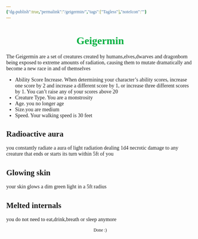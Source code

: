 ```yaml
---
{"dg-publish":true,"permalink":"/geigermin/","tags":["Tagless"],"noteIcon":""}
---
```


<style id="Force_Custom_Fonts" type="text/css">@font-face{font-style:normal;font-family:"Merriweather";src:local("Merriweather")}@font-face{font-style:bolder;font-family:"Merriweather";src:local("Merriweather")}@font-face{font-style:normal;font-family:"Merriweather";src:local("Merriweather");unicode-range:U+0-FF,U+2E80-9FFF,U+F900-FAFF,U+FE30-FE4F,U+20000-2FA1F}@font-face{font-style:bolder;font-family:"Merriweather";src:local("Merriweather");unicode-range:U+0-FF,U+2E80-9FFF,U+F900-FAFF,U+FE30-FE4F,U+20000-2FA1F}@font-face{font-style:normal;font-family:"Merriweather";src:local("Merriweather");unicode-range:U+0-FF}@font-face{font-style:bolder;font-family:"Merriweather";src:local("Merriweather");unicode-range:U+0-FF}:not(pre):not(code):not(textarea):not(tt):not(kbd):not(samp):not(var){font-family:"Merriweather"!important}pre,code,textarea,tt,kbd,samp,var{font-family:monospace!important}pre *,code *,textarea *,tt *,kbd *,samp *,var *{font-family:monospace!important}</style>


# <center><span style="color:#03B040">Geigermin</span></center>


The Geigermin are a set of creatures created by humans,elves,dwarves and dragonborn being exposed to extreme amounts of radiation, causing them to mutate dramatically and become a new race in and of themselves

- Ability Score Increase. When determining your character’s ability scores, increase one score by 2 and increase a different score by 1, or increase three different scores by 1. You can’t raise any of your scores above 20
- Creature Type. You are a monstrosity
- Age. you no longer age
- Size.you are medium
- Speed. Your walking speed is 30 feet

## Radioactive aura 
you constantly radiate a aura of light radiation dealing 1d4 necrotic damage to any creature that ends or starts its turn within 5ft of you

## Glowing skin
your skin glows a dim green light in a 5ft radius

## Melted internals
you do not need to eat,drink,breath or sleep anymore








<center><sub>Done :)</sub></center>